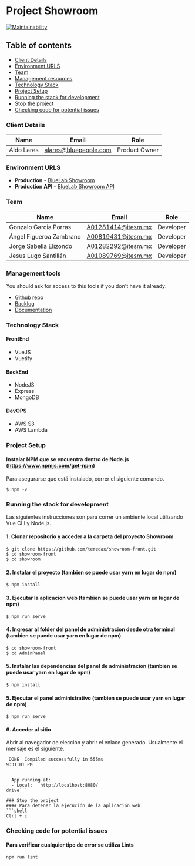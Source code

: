 # Project Showroom

[![Maintainability](https://api.codeclimate.com/v1/badges/70f84980dbc81bc670c6/maintainability)](https://codeclimate.com/github/ProyectoIntegrador2018/blue-lab/maintainability)

## Table of contents

* [Client Details](#client-details)
* [Environment URLS](#environment-urls)
* [Team](#team)
* [Management resources](#management-resources)
* [Technology Stack](#technology-stack)
* [Project Setup](#proyect-setup)
* [Running the stack for development](#running-the-stack-for-development)
* [Stop the project](#stop-the-project)
* [Checking code for potential issues](#checking-code-for-potential-issues)
<!-- * [Restoring the database](#restoring-the-database)
* [Debugging](#debugging)
* [Running specs](#running-specs) -->

### Client Details

| Name               | Email             | Role |
| ------------------ | ----------------- | ---- |
| Aldo Lares | alares@bluepeople.com | Product Owner  |


### Environment URLS

* **Production** - [BlueLab Showroom](http://straight-bubble.surge.sh/)
* **Production API** - [BlueLab Showroom API](https://quiet-cliffs-83666.herokuapp.com/)

### Team

| Name           | Email             | Role        |
| -------------- | ----------------- | ----------- |
| Gonzalo Garcia Porras | A01281414@itesm.mx | Developer |
| Ángel Figueroa Zambrano | A00819431@itesm.mx | Developer |
| Jorge Sabella Elizondo | A01282292@itesm.mx| Developer |
| Jesus Lugo Santillán | A01089769@itesm.mx| Developer |

### Management tools

You should ask for access to this tools if you don't have it already:

* [Github repo](https://github.com/ProyectoIntegrador2018/blue-lab)
* [Backlog](https://github.com/ProyectoIntegrador2018/blue-lab/projects/1)
* [Documentation](https://drive.google.com/open?id=1Bx7ChltEFHiexnFFUzLqzoGYP6BXSWU7)
<!-- * [Heroku](https://crowdfront-staging.herokuapp.com/)  -->
<!-- ## Development -->

### Technology Stack

#### FrontEnd
* VueJS
* Vuetify

#### BackEnd
* NodeJS
* Express
* MongoDB

#### DevOPS
* AWS S3
* AWS Lambda

### Project Setup

#### Instalar NPM que se encuentra dentro de Node.js (https://www.npmjs.com/get-npm)
Para asegurarse que está instalado, correr el siguiente comando.
```shell
$ npm -v
```

### Running the stack for development
Las siguientes instrucciones son para correr un ambiente local utilizando Vue CLI y Node.js.

#### 1. Clonar repositorio y acceder a la carpeta del proyecto Showroom
```shell
$ git clone https://github.com/teredax/showroom-front.git
$ cd showroom-front
$ cd showroom
```

#### 2. Instalar el proyecto (tambien se puede usar yarn en lugar de npm)
```shell
$ npm install
```

#### 3. Ejecutar la aplicacion web (tambien se puede usar yarn en lugar de npm)
```shell
$ npm run serve
```

#### 4. Ingresar al folder del panel de administracion desde otra terminal (tambien se puede usar yarn en lugar de npm)
```shell
$ cd showroom-front
$ cd AdminPanel
```

#### 5. Instalar las dependencias del panel de administracion (tambien se puede usar yarn en lugar de npm)
```shell
$ npm install
```

#### 5. Ejecutar el panel administrativo (tambien se puede usar yarn en lugar de npm)
```shell
$ npm run serve
```

#### 6. Acceder al sitio
Abrir al navegador de elección y abrir el enlace generado. Usualmente el mensaje es el siguiente.
```shell
 DONE  Compiled successfully in 555ms                                  9:31:01 PM


  App running at:
  - Local:   http://localhost:8080/
drive```

### Stop the project
#### Para detener la ejecución de la aplicación web
```shell
Ctrl + c
```

<!-- ### Restoring the database


### Debugging


### Running specs
 -->

### Checking code for potential issues
#### Para verificar cualquier tipo de error se utiliza Lints 
```
npm run lint
```

